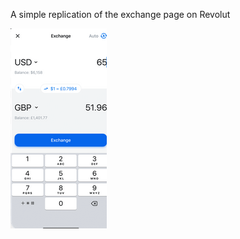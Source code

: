 A simple replication of the exchange page on Revolut 

![Image of Revolut Exchange](https://github.com/michael-whelan/exchange-app/blob/master/image.png)
